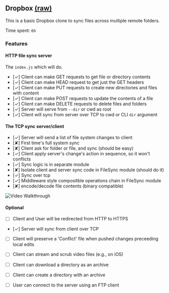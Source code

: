## Dropbox [(raw)](https://gist.github.com/CrabDude/040af9c1b93e350608ff/raw)

This is a basic Dropbox clone to sync files across multiple remote folders.

Time spent: `6h`

### Features

#### HTTP file sync server

The `index.js` which will do.

- [✓] Client can make GET requests to get file or directory contents
- [✓] Client can make HEAD request to get just the GET headers 
- [✓] Client can make PUT requests to create new directories and files with content
- [✓] Client can make POST requests to update the contents of a file
- [✓] Client can make DELETE requests to delete files and folders
- [✓] Server will serve from `--dir` or cwd as root
- [✓] Client will sync from server over TCP to cwd or CLI `dir` argument

#### The TCP sync server/client

- [✓] Server will send a list of file system changes to client
- [✘] First time's full system sync
- [✘] Client ask for folder or file, and sync (should be easy)
- [✓] Client apply server's change's action in sequence, so it won't conflicts
- [✓] Sync logic is in separate module
- [✘] Isolate client and server sync code in FileSync module (should do it)
- [✓] Sync over tcp
- [✓] Middleware style compositble operations chain in FileSync module
- [✘] encode/decode file contents (binary compatible)

![Video Walkthrough](./assignment-1.gif)

#### Optional

- [ ] Client and User will be redirected from HTTP to HTTPS
- [✓] Server will sync from client over TCP
- [ ] Client will preserve a 'Conflict' file when pushed changes preceeding local edits
- [ ] Client can stream and scrub video files (e.g., on iOS)
- [ ] Client can download a directory as an archive
- [ ] Client can create a directory with an archive
- [ ] User can connect to the server using an FTP client

